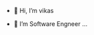 - 👋 Hi, I’m vikas
<!--- - 👀 I’m interested in ... --->
- 🌱 I’m Software Engneer ...
<!--- - 💞️ I’m looking to collaborate on ...
- 📫 How to reach me ...
--->

<!---
vikaskumar4ever/vikaskumar4ever is a ✨ special ✨ repository because its `README.md` (this file) appears on your GitHub profile.
You can click the Preview link to take a look at your changes.
--->
